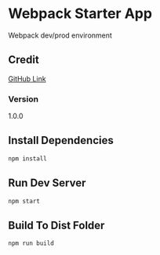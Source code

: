 # Webpack Starter App

Webpack dev/prod environment

## Credit
[GitHub Link](https://github.com/bradtraversy/webpack_app)

### Version
1.0.0

## Install Dependencies
```bash
npm install 
```

## Run Dev Server
```bash
npm start
```

## Build To Dist Folder
```bash
npm run build
```